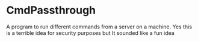 # CmdPassthrough
A program to run different commands from a server on a machine. Yes this is a terrible idea for security purposes but It sounded like a fun idea
